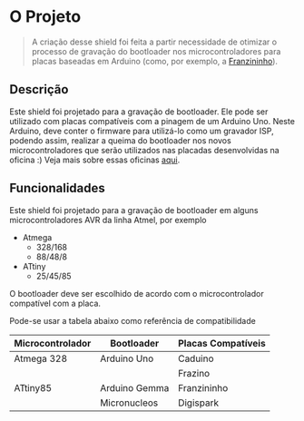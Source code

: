 # O Projeto

> A criação desse shield foi feita a partir necessidade de otimizar o processo de gravação do bootloader
nos microcontroladores para placas baseadas em Arduino (como, por exemplo, a [Franzininho](https://github.com/Franzininho)). 

## Descrição

Este shield foi projetado para a gravação de bootloader. Ele pode ser utilizado com placas compatíveis com a pinagem de um Arduino Uno.
Neste Arduino, deve conter o firmware para utilizá-lo como um gravador ISP, podendo assim, realizar a queima do bootloader nos novos microcontroladores que serão utilizados nas placadas desenvolvidas na oficina :) Veja mais sobre essas oficinas [aqui](http://www.oficinasculturais.org.br/). 

## Funcionalidades

Este shield foi projetado para a gravação de bootloader em alguns microcontroladores AVR da linha Atmel, por exemplo 
- Atmega 
  - 328/168
  - 88/48/8
- ATtiny
  - 25/45/85

O bootloader deve ser escolhido de acordo com o microcontrolador compatível com a placa.

Pode-se usar a tabela abaixo como referência de compatibilidade
 
| Microcontrolador  | Bootloader  | Placas Compatíveis  |
| --- | --- | --- |
| Atmega 328  | Arduino Uno   | Caduino     |
|             |               | Frazino     |
| ATtiny85    | Arduino Gemma | Franzininho |
|             | Micronucleos  | Digispark   | 
 
